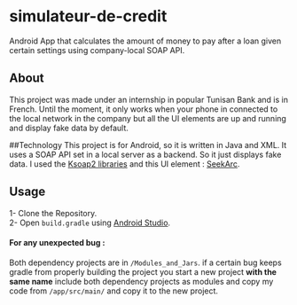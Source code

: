 # simulateur-de-credit
Android App that calculates the amount of money to pay after a loan given certain settings using company-local SOAP API.

## About
This project was made under an internship in popular Tunisan Bank and is in French. Until the moment, it only works when your phone in connected to the local network in the company but all the UI elements are up and running and display fake data by default.

##Technology
This project is for Android, so it is written in Java and XML. It uses a SOAP API set in a local server as a backend. So it just displays fake data.
I used the [Ksoap2 libraries](http://simpligility.github.io/ksoap2-android/getting-started) and this UI element : [SeekArc](https://github.com/neild001/SeekArc).

## Usage
1- Clone the Repository.<br/>
2- Open `build.gradle` using [Android Studio](https://developer.android.com/studio/index.html).

#### For any unexpected bug : 
Both dependency projects are in `/Modules_and_Jars`.
if a certain bug keeps gradle from properly building the project you start a new project **with the same name** include both dependency projects as modules and copy my code from `/app/src/main/` and copy it to the new project.
